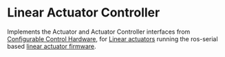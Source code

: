 # Linear Actuator Controller
Implements the Actuator and Actuator Controller interfaces from [Configurable Control Hardware](https://github.com/EbinPhilip/configurable_control_hw/), for [Linear actuators](https://openbuildspartstore.com/linear-actuators-kits/) running the ros-serial based [linear actuator firmware](https://github.com/EbinPhilip/linear_actuator_firmware/).